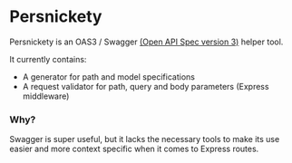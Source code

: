 # Persnickety

Persnickety is an OAS3 / Swagger [(Open API Spec version 3)](https://swagger.io/specification/) helper tool.

It currently contains:

- A generator for path and model specifications
- A request validator for path, query and body parameters (Express middleware)

### Why?

Swagger is super useful, but it lacks the necessary tools to make its use easier and more context specific when it comes to Express routes.
